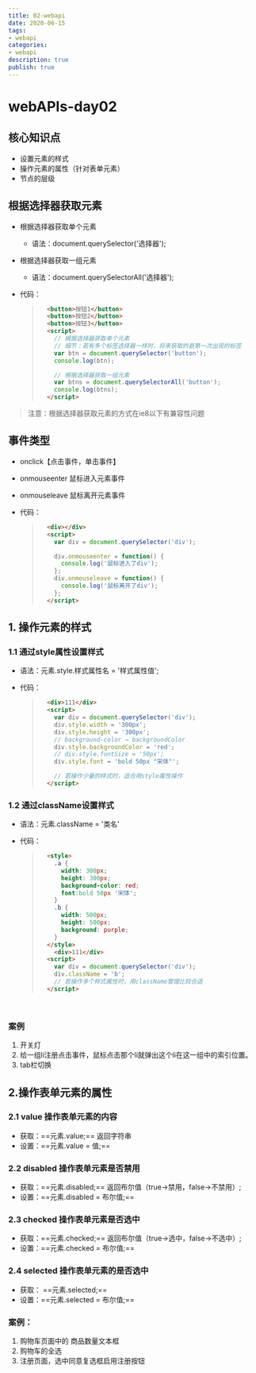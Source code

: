 ```yaml
---
title: 02-webapi
date: 2020-06-15
tags: 
- webapi
categories: 
- webapi
description: true
publish: true
---
```


# webAPIs-day02

## 核心知识点

+ 设置元素的样式
+ 操作元素的属性（针对表单元素）
+ 节点的层级


## 根据选择器获取元素

+ 根据选择器获取单个元素

  + 语法：document.querySelector('选择器');

+ 根据选择器获取一组元素

  + 语法：document.querySelectorAll('选择器');

+ 代码：

  > ```html
  >   <button>按钮1</button>
  >   <button>按钮2</button>
  >   <button>按钮3</button>
  >   <script>
  >     // 根据选择器获取单个元素
  >     // 细节：若有多个标签选择器一样时，将来获取的是第一次出现的标签
  >     var btn = document.querySelector('button');
  >     console.log(btn);
  > 
  >     // 根据选择器获取一组元素
  >     var btns = document.querySelectorAll('button');
  >     console.log(btns);
  >   </script>
  > ```

> 注意：根据选择器获取元素的方式在ie8以下有兼容性问题



## 事件类型

+ onclick【点击事件，单击事件】

+ onmouseenter 鼠标进入元素事件

+ onmouseleave  鼠标离开元素事件

+ 代码：

  > ```html
  >   <div></div>
  >   <script>
  >     var div = document.querySelector('div');
  >
  >     div.onmouseenter = function() {
  >       console.log('鼠标进入了div');
  >     };
  >     div.onmouseleave = function() {
  >       console.log('鼠标离开了div');
  >     };
  >   </script>
  > ```




## 1. 操作元素的样式

### 1.1 通过style属性设置样式

+ 语法：元素.style.样式属性名 = '样式属性值';

+ 代码：

  > ```html
  >   <div>111</div>
  >   <script>
  >     var div = document.querySelector('div');
  >     div.style.width = '300px';
  >     div.style.height = '300px';
  >     // background-color → backgroundColor
  >     div.style.backgroundColor = 'red';
  >     // div.style.fontSize = '50px';
  >     div.style.font = 'bold 50px "宋体"';
  >
  >     // 若操作少量的样式时，适合用style属性操作
  >   </script>
  > ```

### 1.2 通过className设置样式

+ 语法：元素.className = '类名'

+ 代码：

  > ```html
  >   <style>
  >     .a {
  >       width: 300px;
  >       height: 300px;
  >       background-color: red;
  >       font:bold 50px '宋体';
  >     }
  >     .b {
  >       width: 500px;
  >       height: 500px;
  >       background: purple;
  >     }
  >   </style>
  >     <div>111</div>
  >   <script>
  >     var div = document.querySelector('div');
  >     div.className = 'b';
  >     // 若操作多个样式属性时，用className管理比较合适
  >   </script>
  > ```

  ​

### 案例

1. 开关灯
2. 给一组li注册点击事件，鼠标点击那个li就弹出这个li在这一组中的索引位置。
3. tab栏切换




## 2.操作表单元素的属性

### 2.1 value 操作表单元素的内容

- 获取：==元素.value;== 返回字符串
- 设置：==元素.value = 值;== 

### 2.2 disabled 操作表单元素是否禁用

- 获取：==元素.disabled;==  返回布尔值（true→禁用，false→不禁用）;
- 设置：==元素.disabled = 布尔值;==

### 2.3 checked 操作表单元素是否选中

- 获取：==元素.checked;==  返回布尔值（true→选中，false→不选中）;
- 设置：==元素.checked = 布尔值;== 

### 2.4 selected 操作表单元素的是否选中

- 获取： ==元素.selected;== 
- 设置：==元素.selected = 布尔值;== 

### 案例：

1. 购物车页面中的 商品数量文本框
2. 购物车的全选
3. 注册页面，选中同意复选框启用注册按钮


